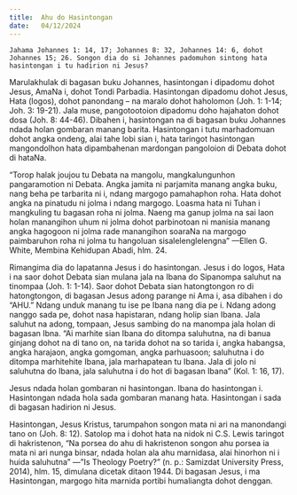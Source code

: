 ```yaml
---
title:  Ahu do Hasintongan
date:   04/12/2024
---
```


`Jahama Johannes 1: 14, 17; Johannes 8: 32, Johannes 14: 6, dohot Johannes 15; 26. Songon dia do si Johannes padomuhon sintong hata hasintongan i tu hadirion ni Jesus?`

Marulakhulak di bagasan buku Johannes, hasintongan i dipadomu dohot Jesus, AmaNa i, dohot Tondi Parbadia. Hasintongan dipadomu dohot Jesus, Hata (logos), dohot panondang – na maralo dohot haholomon (Joh. 1: 1-14; Joh. 3: 19-21). Jala muse, pangotootoion dipadomu doho hajahaton dohot dosa (Joh. 8: 44-46). Dibahen i, hasintongan na di bagasan buku Johannes ndada holan gombaran manang barita. Hasintongan i tutu marhadomuan dohot angka ondeng, alai tahe lobi sian i, hata taringot hasintongan mangondolhon hata dipambahenan mardongan pangoloion di Debata dohot di hataNa.

“Torop halak joujou tu Debata na mangolu, mangkalungunhon pangaramotion ni Debata. Angka jamita ni parjamita manang angka buku, nang beha pe tarbarita ni i, ndang margogo pamahaphon roha. Hata dohot angka na pinatudu ni jolma i ndang margogo. Loasma hata ni Tuhan i mangkuling tu bagasan roha ni jolma. Naeng ma ganup jolma na sai laon holan manangihon uhum ni jolma dohot parbinotoan ni manisia manang angka hagogoon ni jolma rade manangihon soaraNa na margogo paimbaruhon roha ni jolma tu hangoluan sisalelenglelengna” —Ellen G. White, Membina Kehidupan Abadi, hlm. 24.

Rimangima dia do lapatanna Jesus i do hasintongan. Jesus i do logos, Hata i na saor dohot Debata sian mulana jala na Ibana do Sipanompa saluhut na tinompaa (Joh. 1: 1-14). Saor dohot Debata sian hatongtongon ro di hatongtongon, di bagasan Jesus adong parange ni Ama i, asa dibahen i do “AHU.” Ndang unduk manang tu ise pe Ibana nang dia pe i. Ndang adong nanggo sada pe, dohot nasa hapistaran, ndang holip sian Ibana. Jala saluhut na adong, tompaan, Jesus sambing do na manompa jala holan di bagasan Ibna. “Ai marhite sian Ibana do ditompa saluhutna, na di banua ginjang dohot na di tano on, na tarida dohot na so tarida i, angka habangsa, angka harajaon, angka gomgoman, angka parhuasoon; saluhutna i do ditompa marhitehite Ibana, jala marhapatean tu Ibana. Jala di jolo ni saluhutna do Ibana, jala saluhutna i do hot di bagasan Ibana” (Kol. 1: 16, 17).

Jesus ndada holan gombaran ni hasintongan. Ibana do hasintongan i. Hasintongan ndada hola sada gombaran manang hata. Hasintongan i sada di bagasan hadirion ni Jesus.

Hasintongan, Jesus Kristus, tarumpahon songon mata ni ari na manondangi tano on (Joh. 8: 12). Satolop ma i dohot hata na nidok ni C.S. Lewis taringot di hakristenon, “Na porsea do ahu di hakristenon songon ahu porsea ia mata ni ari nunga binsar, ndada holan ala ahu marnidasa, alai hinorhon ni i huida saluhutna” —”Is Theology Poetry?” (n. p.: Samizdat University Press, 2014), hlm. 15, dimulana dicetak ditaon 1944. Di bagasan Jesus, i ma Hasintongan, margogo hita marnida portibi humaliangta dohot denggan.